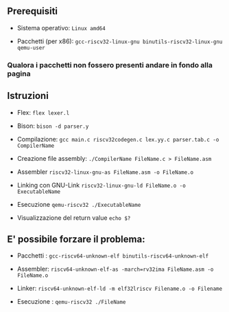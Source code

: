 ## Prerequisiti

* Sistema operativo: 
    `Linux amd64`

* Pacchetti (per x86): 
    `gcc-riscv32-linux-gnu binutils-riscv32-linux-gnu qemu-user`

### Qualora i pacchetti non fossero presenti andare in fondo alla pagina

## Istruzioni

* Flex:
    `flex lexer.l`

* Bison:
    `bison -d parser.y`

* Compilazione:
	`gcc main.c riscv32codegen.c lex.yy.c parser.tab.c -o CompilerName`

* Creazione file assembly:
	`./CompilerName FileName.c > FileName.asm`

* Assembler
    `riscv32-linux-gnu-as FileName.asm -o FileName.o`

* Linking con GNU-Link
    `riscv32-linux-gnu-ld FileName.o -o ExecutableName`

* Esecuzione
    `qemu-riscv32 ./ExecutableName`

* Visualizzazione del return value
    `echo $?`



## E' possibile forzare il problema:
* Pacchetti :
    `gcc-riscv64-unknown-elf binutils-riscv64-unknown-elf`

* Assembler: 
    `riscv64-unknown-elf-as -march=rv32ima FileName.asm -o FileName.o`

* Linker:
    `riscv64-unknown-elf-ld -m elf32lriscv Filename.o -o Filename`

* Esecuzione :
    `qemu-riscv32 ./FileName`
